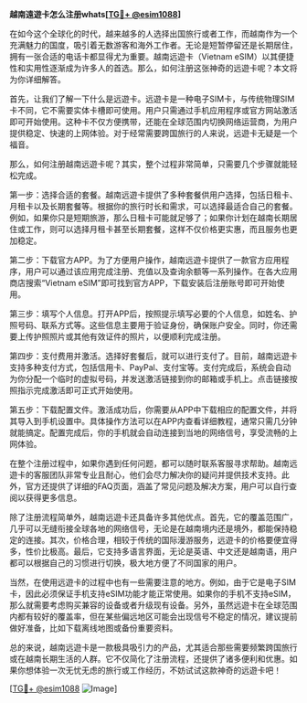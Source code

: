**越南遠遊卡怎么注册whats[[TG💪+ @esim1088](https://t.me/s/esim1088)]**

在如今这个全球化的时代，越来越多的人选择出国旅行或者工作，而越南作为一个充满魅力的国度，吸引着无数游客和海外工作者。无论是短暂停留还是长期居住，拥有一张合适的电话卡都显得尤为重要。越南远遊卡（Vietnam eSIM）以其便捷性和实用性逐渐成为许多人的首选。那么，如何注册这张神奇的远遊卡呢？本文将为你详细解答。

首先，让我们了解一下什么是远遊卡。远遊卡是一种电子SIM卡，与传统物理SIM卡不同，它不需要实体卡槽即可使用。用户只需通过手机应用程序或官方网站激活即可开始使用。这种卡不仅方便携带，还能在全球范围内切换网络运营商，为用户提供稳定、快速的上网体验。对于经常需要跨国旅行的人来说，远遊卡无疑是一个福音。

那么，如何注册越南远遊卡呢？其实，整个过程非常简单，只需要几个步骤就能轻松完成。

第一步：选择合适的套餐。越南远遊卡提供了多种套餐供用户选择，包括日租卡、月租卡以及长期套餐等。根据你的旅行时长和需求，可以选择最适合自己的套餐。例如，如果你只是短期旅游，那么日租卡可能就足够了；如果你计划在越南长期居住或工作，则可以选择月租卡甚至长期套餐，这样不仅价格更实惠，而且服务也更加稳定。

第二步：下载官方APP。为了方便用户操作，越南远遊卡提供了一款官方应用程序，用户可以通过该应用完成注册、充值以及查询余额等一系列操作。在各大应用商店搜索“Vietnam eSIM”即可找到官方APP，下载安装后注册账号即可开始使用。

第三步：填写个人信息。打开APP后，按照提示填写必要的个人信息，如姓名、护照号码、联系方式等。这些信息主要用于验证身份，确保账户安全。同时，你还需要上传护照照片或其他有效证件的照片，以便顺利完成注册。

第四步：支付费用并激活。选择好套餐后，就可以进行支付了。目前，越南远遊卡支持多种支付方式，包括信用卡、PayPal、支付宝等。支付完成后，系统会自动为你分配一个临时的虚拟号码，并发送激活链接到你的邮箱或手机上。点击链接按照指示完成激活即可正式开始使用。

第五步：下载配置文件。激活成功后，你需要从APP中下载相应的配置文件，并将其导入到手机设置中。具体操作方法可以在APP内查看详细教程，通常只需几分钟就能搞定。配置完成后，你的手机就会自动连接到当地的网络信号，享受流畅的上网体验。

在整个注册过程中，如果你遇到任何问题，都可以随时联系客服寻求帮助。越南远遊卡的客服团队非常专业且耐心，他们会尽力解决你的疑问并提供技术支持。此外，官方还提供了详细的FAQ页面，涵盖了常见问题及解决方案，用户可以自行查阅以获得更多信息。

除了注册流程简单外，越南远遊卡还具备许多其他优点。首先，它的覆盖范围广，几乎可以无缝衔接全球各地的网络信号，无论是在越南境内还是境外，都能保持稳定的连接。其次，价格合理，相较于传统的国际漫游服务，远遊卡的价格要便宜得多，性价比极高。最后，它支持多语言界面，无论是英语、中文还是越南语，用户都可以根据自己的习惯进行切换，极大地方便了不同国家的用户。

当然，在使用远遊卡的过程中也有一些需要注意的地方。例如，由于它是电子SIM卡，因此必须保证手机支持eSIM功能才能正常使用。如果你的手机不支持eSIM，那么就需要考虑购买兼容的设备或者升级现有设备。另外，虽然远遊卡在全球范围内都有较好的覆盖率，但在某些偏远地区可能会出现信号不稳定的情况，建议提前做好准备，比如下载离线地图或备份重要资料。

总的来说，越南远遊卡是一款极具吸引力的产品，尤其适合那些需要频繁跨国旅行或在越南长期生活的人群。它不仅简化了注册流程，还提供了诸多便利和优惠。如果你想体验一次无忧无虑的旅行或工作经历，不妨试试这款神奇的远遊卡吧！

[[TG💪+ @esim1088](https://t.me/s/esim1088) ![Image](https://i.postimg.cc/4NQfJmqS/Snipaste-2025-05-13-00-14-12.png)]